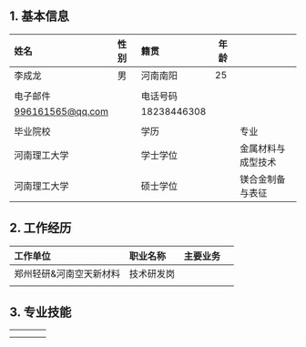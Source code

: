 ## 1. 基本信息 
| 姓名               | 性别  | 籍贯          | 年龄  |           |
| :--------------- | :-- | :---------- | --- | --------- |
| 李成龙              | 男   | 河南南阳        | 25  |           |
|                  |     |             |     |           |
| 电子邮件             |     | 电话号码        |     |           |
| 996161565@qq.com |     | 18238446308 |     |           |
|                  |     |             |     |           |
| 毕业院校             |     | 学历          |     | 专业        |
| 河南理工大学           |     | 学士学位        |     | 金属材料与成型技术 |
| 河南理工大学           |     | 硕士学位        |     | 镁合金制备与表征  |

## 2. 工作经历 
| 工作单位         | 职业名称  | 主要业务 |     |
| :----------- | :---- | :--- | --- |
| 郑州轻研&河南空天新材料 | 技术研发岗 |      |     |
|              |       |      |     |
## 3. 专业技能 
|     |     |     |     |
| :-- | :-- | :-- | --- |
|     |     |     |     |
|     |     |     |     |